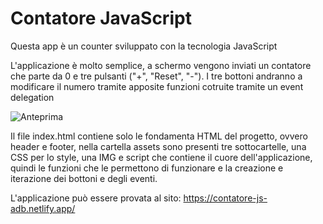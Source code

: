 # Contatore JavaScript
Questa app è un counter sviluppato con la tecnologia JavaScript

L'applicazione è molto semplice, a schermo vengono inviati un contatore che parte da 0 e tre pulsanti ("+", "Reset", "-"). I tre bottoni andranno a modificare il numero tramite apposite funzioni cotruite tramite un event delegation

![Anteprima](https://user-images.githubusercontent.com/121309726/218309047-8730d05e-d186-43bd-a8b1-a8f79b3dd5dc.png)

Il file index.html contiene solo le fondamenta HTML del progetto, ovvero header e footer, nella cartella assets sono presenti tre sottocartelle, una CSS per lo style, una IMG e script che contiene il cuore dell'applicazione, quindi le funzioni che le permettono di funzionare e la creazione e iterazione dei bottoni e degli eventi.

L'applicazione può essere provata al sito: https://contatore-js-adb.netlify.app/
